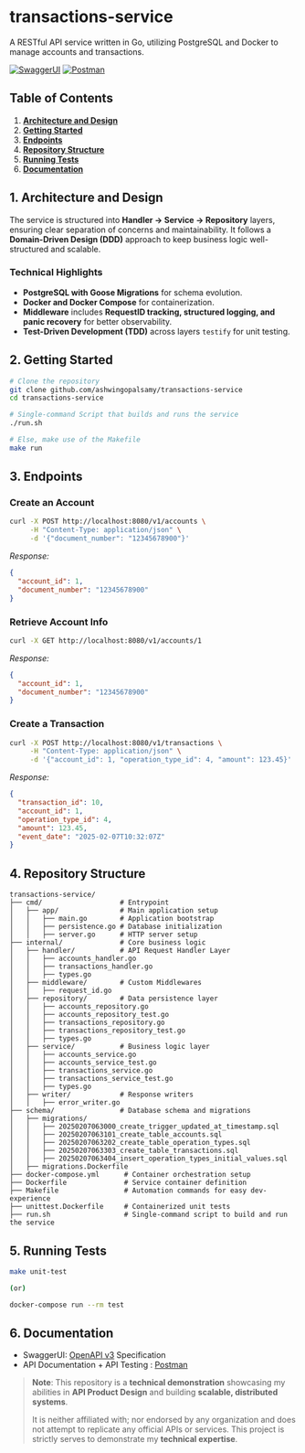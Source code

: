# transactions-service

A RESTful API service written in Go, utilizing PostgreSQL and Docker to manage accounts and transactions.

[![SwaggerUI](https://img.shields.io/badge/Swagger-green?style=for-the-badge)](https://ashwingopalsamy.github.io/swagger-ui-transactions-service/) [![Postman](https://img.shields.io/badge/Postman-orange?style=for-the-badge&link=https://documenter.getpostman.com/view/19993834/2sAYX8KMKN)](https://documenter.getpostman.com/view/19993834/2sAYX8KMKN)

## Table of Contents

1. [**Architecture and Design**](#1-architecture-and-design)
2. [**Getting Started**](#2-getting-started)
3. [**Endpoints**](#3-endpoints)
4. [**Repository Structure**](#4-repository-structure)
5. [**Running Tests**](#5-running-tests)
6. [**Documentation**](#6-documentation)

## 1. Architecture and Design

The service is structured into **Handler → Service → Repository** layers, ensuring clear separation of concerns and maintainability. It follows a **Domain-Driven Design (DDD)** approach to keep business logic well-structured and scalable.

### **Technical Highlights**
- **PostgreSQL with Goose Migrations** for schema evolution.
- **Docker and Docker Compose** for containerization.
- **Middleware** includes **RequestID tracking, structured logging, and panic recovery** for better observability.
- **Test-Driven Development (TDD)** across layers `testify` for unit testing.


## 2. Getting Started

```sh
# Clone the repository
git clone github.com/ashwingopalsamy/transactions-service
cd transactions-service

# Single-command Script that builds and runs the service
./run.sh

# Else, make use of the Makefile
make run
```

## 3. Endpoints

### Create an Account
```sh
curl -X POST http://localhost:8080/v1/accounts \
     -H "Content-Type: application/json" \
     -d '{"document_number": "12345678900"}'
```
_Response:_
```json
{
  "account_id": 1,
  "document_number": "12345678900"
}
```

### Retrieve Account Info
```sh
curl -X GET http://localhost:8080/v1/accounts/1
```
_Response:_
```json
{
  "account_id": 1,
  "document_number": "12345678900"
}
```

### Create a Transaction
```sh
curl -X POST http://localhost:8080/v1/transactions \
     -H "Content-Type: application/json" \
     -d '{"account_id": 1, "operation_type_id": 4, "amount": 123.45}'
```
_Response:_
```json
{
  "transaction_id": 10,
  "account_id": 1,
  "operation_type_id": 4,
  "amount": 123.45,
  "event_date": "2025-02-07T10:32:07Z"
}
```

## 4. Repository Structure

```
transactions-service/
├── cmd/                   # Entrypoint
│   ├── app/               # Main application setup
│   │   ├── main.go        # Application bootstrap
│   │   ├── persistence.go # Database initialization
│   │   ├── server.go      # HTTP server setup
├── internal/              # Core business logic
│   ├── handler/           # API Request Handler Layer
│   │   ├── accounts_handler.go
│   │   ├── transactions_handler.go
│   │   ├── types.go
│   ├── middleware/        # Custom Middlewares
│   │   ├── request_id.go
│   ├── repository/        # Data persistence layer
│   │   ├── accounts_repository.go
│   │   ├── accounts_repository_test.go
│   │   ├── transactions_repository.go
│   │   ├── transactions_repository_test.go
│   │   ├── types.go
│   ├── service/           # Business logic layer
│   │   ├── accounts_service.go
│   │   ├── accounts_service_test.go
│   │   ├── transactions_service.go
│   │   ├── transactions_service_test.go
│   │   ├── types.go
│   ├── writer/            # Response writers
│   │   ├── error_writer.go
├── schema/                # Database schema and migrations
│   ├── migrations/
│   │   ├── 20250207063000_create_trigger_updated_at_timestamp.sql
│   │   ├── 20250207063101_create_table_accounts.sql
│   │   ├── 20250207063202_create_table_operation_types.sql
│   │   ├── 20250207063303_create_table_transactions.sql
│   │   ├── 20250207063404_insert_operation_types_initial_values.sql
│   ├── migrations.Dockerfile
├── docker-compose.yml      # Container orchestration setup
├── Dockerfile              # Service container definition
├── Makefile                # Automation commands for easy dev-experience
├── unittest.Dockerfile     # Containerized unit tests
├── run.sh                  # Single-command script to build and run the service
```

## 5. Running Tests
```sh
make unit-test

(or)

docker-compose run --rm test
```

## 6. Documentation
- SwaggerUI: [OpenAPI v3](https://ashwingopalsamy.github.io/swagger-ui-transactions-service/) Specification
- API Documentation + API Testing : [Postman](https://documenter.getpostman.com/view/19993834/2sAYX8KMKN)


> **Note**: This repository is a **technical demonstration** showcasing my abilities in **API Product Design** and building **scalable, distributed systems**.
>
> It is neither affiliated with; nor endorsed by any organization and does not attempt to replicate any official APIs or services. This project is strictly serves to demonstrate my **technical expertise**.

